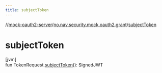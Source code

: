 ```yaml
---
title: subjectToken
---
```

//[mock-oauth2-server](../../index.html)/[no.nav.security.mock.oauth2.grant](index.html)/[subjectToken](subject-token.html)



# subjectToken



[jvm]\
fun TokenRequest.[subjectToken](subject-token.html)(): SignedJWT





